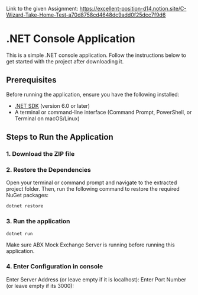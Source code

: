 Link to the given Assignment:  https://excellent-position-d14.notion.site/C-Wizard-Take-Home-Test-a70d8758cd4648dc9add0f25dcc7f9d6

# .NET Console Application

This is a simple .NET console application. Follow the instructions below to get started with the project after downloading it.

## Prerequisites

Before running the application, ensure you have the following installed:

- [.NET SDK](https://dotnet.microsoft.com/download) (version 6.0 or later)
- A terminal or command-line interface (Command Prompt, PowerShell, or Terminal on macOS/Linux)

## Steps to Run the Application

### 1. Download the ZIP file

### 2. Restore the Dependencies

Open your terminal or command prompt and navigate to the extracted project folder. Then, run the following command to restore the required NuGet packages:

```bash
dotnet restore
```
### 3. Run the application

```bash
dotnet run
```

Make sure ABX Mock Exchange Server is running before running this application.

### 4. Enter Configuration in console

Enter Server Address (or leave empty if it is localhost):
Enter Port Number (or leave empty if its 3000):
